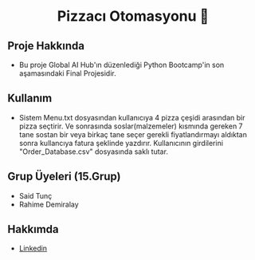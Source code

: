 
  <h1 align="center">Pizzacı Otomasyonu 🍕</h3>


## Proje Hakkında

* Bu proje Global AI Hub'ın düzenlediği Python Bootcamp'in son aşamasındaki Final Projesidir.

## Kullanım

* Sistem Menu.txt dosyasından kullanıcıya 4 pizza çeşidi arasından bir pizza seçtirir. Ve sonrasında soslar(malzemeler) kısmında gereken 7 tane sostan bir veya birkaç tane seçer gerekli fiyatlandırmayı aldıktan sonra kullancıya fatura şeklinde yazdırır. Kullanıcının girdilerini "Order_Database.csv" dosyasında saklı tutar.

## Grup Üyeleri (15.Grup)
- Said Tunç
- Rahime Demiralay

## Hakkımda

* [Linkedin](https://www.linkedin.com/in/saidtunc/)
